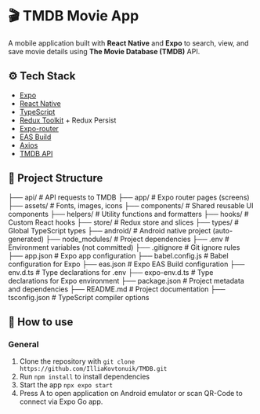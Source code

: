 # 🎬 TMDB Movie App

A mobile application built with **React Native** and **Expo** to search, view, and save movie details using **The Movie Database (TMDB)** API.

## ⚙️ Tech Stack

- [Expo](https://expo.dev/)
- [React Native](https://reactnative.dev/)
- [TypeScript](https://www.typescriptlang.org/)
- [Redux Toolkit](https://redux-toolkit.js.org/) + Redux Persist
- [Expo-router](https://docs.expo.dev/versions/latest/sdk/router/)
- [EAS Build](https://docs.expo.dev/eas/)
- [Axios](https://axios-http.com/)
- [TMDB API](https://developer.themoviedb.org/)

## 📁 Project Structure

├── api/             # API requests to TMDB
├── app/             # Expo router pages (screens)
├── assets/          # Fonts, images, icons
├── components/      # Shared reusable UI components
├── helpers/         # Utility functions and formatters
├── hooks/           # Custom React hooks
├── store/           # Redux store and slices
├── types/           # Global TypeScript types
├── android/         # Android native project (auto-generated)
├── node_modules/    # Project dependencies
├── .env             # Environment variables (not committed)
├── .gitignore       # Git ignore rules
├── app.json         # Expo app configuration
├── babel.config.js  # Babel configuration for Expo
├── eas.json         # Expo EAS Build configuration
├── env.d.ts         # Type declarations for .env
├── expo-env.d.ts    # Type declarations for Expo environment
├── package.json     # Project metadata and dependencies
├── README.md        # Project documentation
├── tsconfig.json    # TypeScript compiler options

## 📁 How to use 

### General
1. Clone the repository with `git clone https://github.com/IlliaKovtonuik/TMDB.git`
2. Run `npm install` to install dependencies
3. Start the app `npx expo start`
4. Press A to open application on Android emulator or scan QR-Code to connect via Expo Go app.
